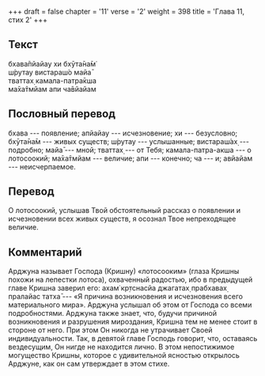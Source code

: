 +++
draft = false
chapter = '11'
verse = '2'
weight = 398
title = 'Глава 11, стих 2'
+++
## Текст

бхава̄пйайау хи бхӯта̄на̄м̇  
ш́рутау вистараш́о майа̄  
тваттах̣ камала-патра̄кша  
ма̄ха̄тмйам апи ча̄вйайам

## Пословный перевод

бхава --- появление; апйайау --- исчезновение; хи --- безусловно;
бхӯта̄на̄м --- живых существ; ш́рутау --- услышанные; вистараш́ах̣ ---
подробно; майа̄ --- мной; тваттах̣ --- от Тебя; камала-патра-акша --- о
лотосоокий; ма̄ха̄тмйам --- величие; апи --- конечно; ча --- и; авйайам
--- неисчерпаемое.

## Перевод

О лотосоокий, услышав Твой обстоятельный рассказ о появлении и
исчезновении всех живых существ, я осознал Твое непреходящее величие.

## Комментарий

Арджуна называет Господа (Кришну) «лотосооким» (глаза Кришны похожи на
лепестки лотоса), охваченный радостью, ибо в предыдущей главе Кришна
заверил его: ахам̇ кр̣тснасйа джагатах̣ прабхавах̣ пралайас татха̄ --- «Я
причина возникновения и исчезновения всего материального мира». Арджуна
услышал об этом от Господа со всеми подробностями. Арджуна также знает,
что, будучи причиной возникновения и разрушения мироздания, Кришна тем
не менее стоит в стороне от него. При этом Он никогда не утрачивает
Своей индивидуальности. Так, в девятой главе Господь говорит, что,
оставаясь вездесущим, Он нигде не находится лично. В этом непостижимое
могущество Кришны, которое с удивительной ясностью открылось Арджуне,
как он сам утверждает в этом стихе.

